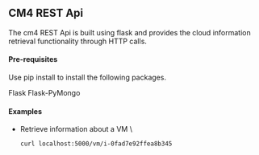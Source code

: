 ## CM4 REST Api

The cm4 REST Api is built using flask and provides the cloud information retrieval functionality through HTTP calls.

#### Pre-requisites
Use pip install to install the following packages.

Flask
Flask-PyMongo

#### Examples
- Retrieve information about a VM \
  ```bash 
  curl localhost:5000/vm/i-0fad7e92ffea8b345
  ```